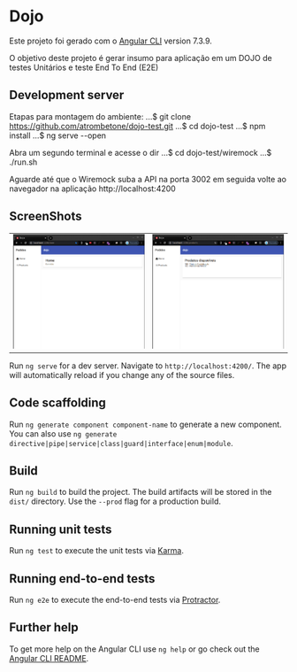 # Dojo

Este projeto foi gerado com o [Angular CLI](https://github.com/angular/angular-cli) version 7.3.9.

O objetivo deste projeto é gerar insumo para aplicação em um DOJO de testes Unitários e teste End To End (E2E)

## Development server
Etapas para montagem do ambiente:
...$ git clone https://github.com/atrombetone/dojo-test.git
...$ cd dojo-test
...$ npm install
...$ ng serve --open

Abra um segundo terminal e acesse o dir
...$ cd dojo-test/wiremock
...$ ./run.sh

Aguarde até que o Wiremock suba a API na porta 3002
em seguida volte ao navegador na aplicação http://localhost:4200

## ScreenShots
<table>
    <tr>
        <td><img src="https://github.com/atrombetone/dojo-test/blob/master/screenshots/home.png" /></td>
        <td><img src="https://github.com/atrombetone/dojo-test/blob/master/screenshots/products.png" /></td>
    </tr>
</table>


Run `ng serve` for a dev server. Navigate to `http://localhost:4200/`. The app will automatically reload if you change any of the source files.

## Code scaffolding

Run `ng generate component component-name` to generate a new component. You can also use `ng generate directive|pipe|service|class|guard|interface|enum|module`.

## Build

Run `ng build` to build the project. The build artifacts will be stored in the `dist/` directory. Use the `--prod` flag for a production build.

## Running unit tests

Run `ng test` to execute the unit tests via [Karma](https://karma-runner.github.io).

## Running end-to-end tests

Run `ng e2e` to execute the end-to-end tests via [Protractor](http://www.protractortest.org/).

## Further help

To get more help on the Angular CLI use `ng help` or go check out the [Angular CLI README](https://github.com/angular/angular-cli/blob/master/README.md).
